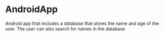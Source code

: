 # AndroidApp
Android app that includes a database that stores the name and age of the user. The user can also search for names in the database
